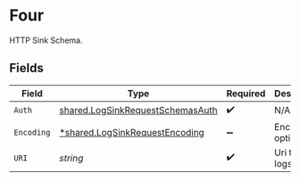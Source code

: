 # Four

HTTP Sink Schema.


## Fields

| Field                                                                                | Type                                                                                 | Required                                                                             | Description                                                                          | Example                                                                              |
| ------------------------------------------------------------------------------------ | ------------------------------------------------------------------------------------ | ------------------------------------------------------------------------------------ | ------------------------------------------------------------------------------------ | ------------------------------------------------------------------------------------ |
| `Auth`                                                                               | [shared.LogSinkRequestSchemasAuth](../../models/shared/logsinkrequestschemasauth.md) | :heavy_check_mark:                                                                   | N/A                                                                                  |                                                                                      |
| `Encoding`                                                                           | [*shared.LogSinkRequestEncoding](../../models/shared/logsinkrequestencoding.md)      | :heavy_minus_sign:                                                                   | Encoding options                                                                     |                                                                                      |
| `URI`                                                                                | *string*                                                                             | :heavy_check_mark:                                                                   | Uri to send logs to.                                                                 | my.log-collector.com                                                                 |